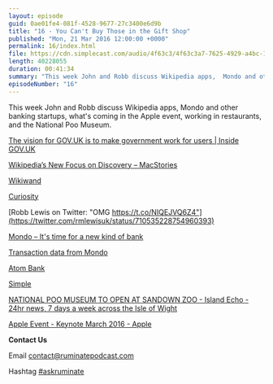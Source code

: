 ```yaml
---
layout: episode
guid: 0ae01fe4-081f-4528-9677-27c3400e6d9b
title: "16 - You Can't Buy Those in the Gift Shop"
published: "Mon, 21 Mar 2016 12:00:00 +0000"
permalink: 16/index.html
file: https://cdn.simplecast.com/audio/4f63c3/4f63c3a7-7625-4929-a4bc-1ef4cdcbca06/a371792c-947c-43b4-a607-8325f1ab8c1c/44ad739a_tc.mp3?aid=rss_feed&feed=7Rzwf7P6
length: 40228055
duration: 00:41:34
summary: "This week John and Robb discuss Wikipedia apps,  Mondo and other banking startups,  what's coming in the Apple event, working in restaurants, and the National Poo Museum."
episodeNumber: "16"
---
```


This week John and Robb discuss Wikipedia apps, Mondo and other banking startups, what's coming in the Apple event, working in restaurants, and the National Poo Museum.

[The vision for GOV.UK is to make government work for users | Inside GOV.UK](https://insidegovuk.blog.gov.uk/2016/03/09/the-vision-for-gov-uk-is-to-make-government-work-for-users/)

[Wikipedia’s New Focus on Discovery – MacStories](https://www.macstories.net/reviews/wikipedias-new-focus-on-discovery/)

[Wikiwand](http://thesweetsetup.com/apps/the-best-wikipedia-app-for-iphone/)

[Curiosity](https://www.macstories.net/reviews/curiosity-a-contextual-wikipedia-reader/)

[Robb Lewis on Twitter: "OMG https://t.co/NIQEJVQ6Z4"](https://twitter.com/rmlewisuk/status/710535228754960393)

[Mondo – It's time for a new kind of bank](https://getmondo.co.uk/)

[Transaction data from Mondo](http://rbbl.ws/shr/16/Ew2rdg1XPP.png)

[Atom Bank](https://www.atombank.co.uk/)

[Simple](https://www.simple.com)

[NATIONAL POO MUSEUM TO OPEN AT SANDOWN ZOO - Island Echo - 24hr news, 7 days a week across the Isle of Wight](http://www.islandecho.co.uk/news/national-poo-museum-open-sandown-zoo)

[Apple Event - Keynote March 2016 - Apple](http://www.apple.com/apple-events/march-2016/)

**Contact Us**

Email [contact@ruminatepodcast.com](mailto:contact@ruminatepodcast.com)

Hashtag [#askruminate](https://twitter.com/search?q=askruminate)
